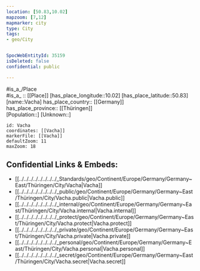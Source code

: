 ```yaml
---
location: [50.83,10.02] 
mapzoom: [7,12] 
mapmarker: city 
type: City
tags:
- geo/City


SpocWebEntityId: 35159
isDeleted: false
confidential: public

---
```



#is_a_/Place  
#is_a_ :: [[Place]] 
[has_place_longitude::10.02] 
[has_place_latitude::50.83] 
[name::Vacha] 
has_place_country:: [[Germany]]  
has_place_province:: [[Thüringen]]  
[Population::] 
[Unknown::] 


```leaflet
id: Vacha
coordinates: [[Vacha]] 
markerFile: [[Vacha]] 
defaultZoom: 11 
maxZoom: 18
```


## Confidential Links & Embeds: 
- [[../../../../../../../../_Standards/geo/Continent/Europe/Germany/Germany~East/Thüringen/City/Vacha|Vacha]] 
- [[../../../../../../../../_public/geo/Continent/Europe/Germany/Germany~East/Thüringen/City/Vacha.public|Vacha.public]] 
- [[../../../../../../../../_internal/geo/Continent/Europe/Germany/Germany~East/Thüringen/City/Vacha.internal|Vacha.internal]] 
- [[../../../../../../../../_protect/geo/Continent/Europe/Germany/Germany~East/Thüringen/City/Vacha.protect|Vacha.protect]] 
- [[../../../../../../../../_private/geo/Continent/Europe/Germany/Germany~East/Thüringen/City/Vacha.private|Vacha.private]] 
- [[../../../../../../../../_personal/geo/Continent/Europe/Germany/Germany~East/Thüringen/City/Vacha.personal|Vacha.personal]] 
- [[../../../../../../../../_secret/geo/Continent/Europe/Germany/Germany~East/Thüringen/City/Vacha.secret|Vacha.secret]] 
